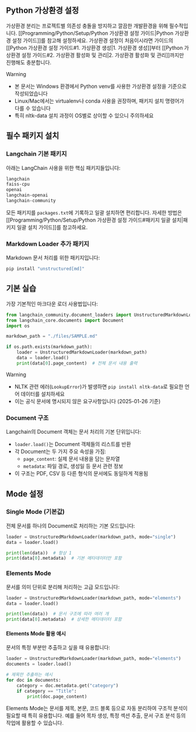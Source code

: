 ## Python 가상환경 설정
가상환경 분리는 프로젝트별 의존성 충돌을 방지하고 깔끔한 개발환경을 위해 필수적입니다. [[Programming/Python/Setup/Python 가상환경 설정 가이드|Python 가상환경 설정 가이드]]를 참고해 설정하세요. 가상환경 설정이 처음이시라면 가이드의 [[Python 가상환경 설정 가이드#1. 가상환경 생성|1. 가상환경 생성]]부터 [[Python 가상환경 설정 가이드#2. 가상환경 활성화 및 관리|2. 가상환경 활성화 및 관리]]까지만 진행해도 충분합니다.


> [!WARNING]
> - 본 문서는 Windows 환경에서 Python venv를 사용한 가상환경 설정을 기준으로 작성되었습니다
> - Linux/Mac에서는 virtualenv나 conda 사용을 권장하며, 패키지 설치 명령어가 다를 수 있습니다
> - 특히 nltk-data 설치 과정이 OS별로 상이할 수 있으니 주의하세요

## 필수 패키지 설치

### Langchain 기본 패키지 
아래는 LangChain 사용을 위한 핵심 패키지들입니다:
```txt
langchain        
faiss-cpu       
openai            
langchain-openai 
langchain-community 
```
모든 패키지를 `packages.txt`에 기록하고 일괄 설치하면 편리합니다. 자세한 방법은 [[Programming/Python/Setup/Python 가상환경 설정 가이드#패키지 일괄 설치|패키지 일괄 설치 가이드]]를 참고하세요.

### Markdown Loader 추가 패키지
Markdown 문서 처리를 위한 패키지입니다:
```bash
pip install "unstructured[md]"
```

## 기본 실습
가장 기본적인 마크다운 로더 사용법입니다:
```python
from langchain_community.document_loaders import UnstructuredMarkdownLoader  
from langchain_core.documents import Document
import os

markdown_path = "./files/SAMPLE.md"

if os.path.exists(markdown_path):
    loader = UnstructuredMarkdownLoader(markdown_path)
    data = loader.load()
    print(data[0].page_content)  # 전체 문서 내용 출력
```

> [!WARNING]
> - NLTK 관련 에러(`LookupError`)가 발생하면 `pip install nltk-data`로 필요한 언어 데이터를 설치하세요
> - 이는 공식 문서에 명시되지 않은 요구사항입니다 (2025-01-26 기준)

### Document 구조
Langchain의 Document 객체는 문서 처리의 기본 단위입니다:
- `loader.load()`는 Document 객체들의 리스트를 반환
- 각 Document는 두 가지 주요 속성을 가짐:
  - `page_content`: 실제 문서 내용을 담는 문자열
  - `metadata`: 파일 경로, 생성일 등 문서 관련 정보
- 이 구조는 PDF, CSV 등 다른 형식의 문서에도 동일하게 적용됨

## Mode 설정

### Single Mode (기본값)
전체 문서를 하나의 Document로 처리하는 기본 모드입니다:
```python
loader = UnstructuredMarkdownLoader(markdown_path, mode="single")
data = loader.load()

print(len(data))  # 항상 1
print(data[0].metadata)  # 기본 메타데이터만 포함
```

### Elements Mode
문서를 의미 단위로 분리해 처리하는 고급 모드입니다:
```python
loader = UnstructuredMarkdownLoader(markdown_path, mode="elements")
data = loader.load()

print(len(data))  # 문서 구조에 따라 여러 개
print(data[0].metadata)  # 상세한 메타데이터 포함
```

#### Elements Mode 활용 예시
문서의 특정 부분만 추출하고 싶을 때 유용합니다:
```python
loader = UnstructuredMarkdownLoader(markdown_path, mode="elements")
documents = loader.load()

# 제목만 추출하는 예시
for doc in documents:
    category = doc.metadata.get("category")
    if category == "Title":
        print(doc.page_content)
```

Elements Mode는 문서를 제목, 본문, 코드 블록 등으로 자동 분리하여 구조적 분석이 필요할 때 특히 유용합니다. 예를 들어 목차 생성, 특정 섹션 추출, 문서 구조 분석 등의 작업에 활용할 수 있습니다.